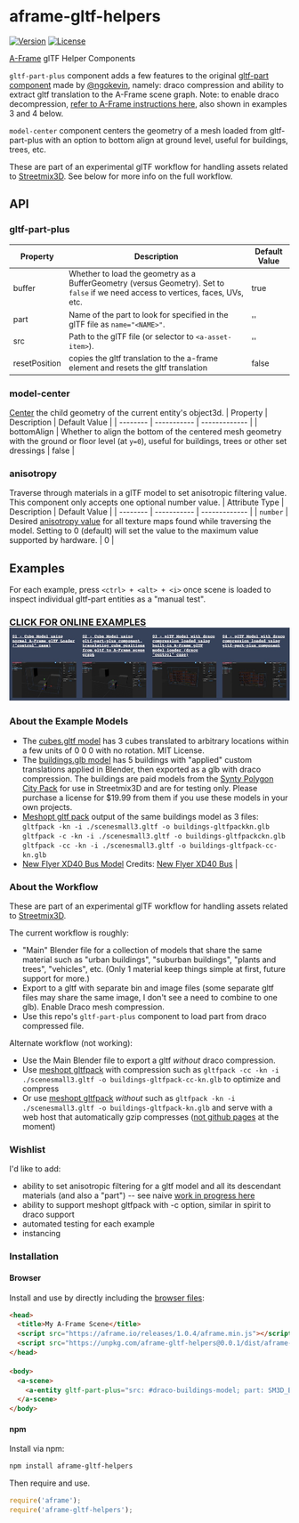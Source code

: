 # aframe-gltf-helpers

[![Version](http://img.shields.io/npm/v/aframe-gltf-helpers.svg?style=flat-square)](https://npmjs.org/package/aframe-gltf-helpers)
[![License](http://img.shields.io/npm/l/aframe-gltf-helpers.svg?style=flat-square?cachebust=true)](https://npmjs.org/package/aframe-gltf-helpers)

[A-Frame](https://aframe.io) glTF Helper Components

`gltf-part-plus` component adds a few features to the original [gltf-part component](https://github.com/supermedium/superframe/tree/master/components/gltf-part) made by [@ngokevin](github.com/ngokevin), namely: draco compression and ability to extract gltf translation to the A-Frame scene graph. Note: to enable draco decompression, [refer to A-Frame instructions here](https://aframe.io/docs/1.0.0/components/gltf-model.html#geometry-compression-with-draco), also shown in examples 3 and 4 below.

`model-center` component centers the geometry of a mesh loaded from gltf-part-plus with an option to bottom align at ground level, useful for buildings, trees, etc.

These are part of an experimental glTF workflow for handling assets related to [Streetmix3D](https://github.com/kfarr/streetmix3d). See below for more info on the full workflow.

## API

### gltf-part-plus
| Property | Description | Default Value |
| -------- | -----------                                                                                                                        | ------------- |
| buffer   | Whether to load the geometry as a BufferGeometry (versus Geometry). Set to `false` if we need access to vertices, faces, UVs, etc. | true          |
| part     | Name of the part to look for specified in the glTF file as `name="<NAME>"`.                                                       | ''            |
| src      | Path to the glTF file (or selector to `<a-asset-item>`).                                                                           | ''            |
| resetPosition | copies the gltf translation to the a-frame element and resets the gltf translation | false |

### model-center
[Center](https://threejs.org/docs/#api/en/core/Geometry.center) the child geometry of the current entity's object3d.
| Property | Description | Default Value |
| -------- | -----------                                                                                                                        | ------------- |
| bottomAlign   | Whether to align the bottom of the centered mesh geometry with the ground or floor level (at `y=0`), useful for buildings, trees or other set dressings | false |

### anisotropy
Traverse through materials in a glTF model to set anisotropic filtering value. This component only accepts one optional number value.
| Attribute Type | Description | Default Value |
| -------- | -----------                                                                                                                        | ------------- |
| `number`   | Desired [anisotropy value](https://threejs.org/docs/#api/en/textures/Texture.anisotropy) for all texture maps found while traversing the model. Setting to 0 (default) will set the value to the maximum value supported by hardware. | 0 |


## Examples
For each example, press `<ctrl> + <alt> + <i>` once scene is loaded to inspect individual gltf-part entities as a "manual test".

### [CLICK FOR ONLINE EXAMPLES <img src="./examples/screenshots/examples.jpg" />](https://kfarr.github.io/aframe-gltf-helpers/)

### About the Example Models
* The [cubes.gltf model](https://github.com/kfarr/aframe-gltf-helpers/blob/master/examples/cubes.gltf) has 3 cubes translated to arbitrary locations within a few units of 0 0 0 with no rotation. MIT License.
* The [buildings.glb model](https://github.com/kfarr/aframe-gltf-helpers/blob/master/examples/buildings.glb) has 5 buildings with "applied" custom translations applied in Blender, then exported as a glb with draco compression. The buildings are paid models from the [Synty Polygon City Pack](https://syntystore.com/products/polygon-city-pack) for use in Streetmix3D and are for testing only. Please purchase a license for $19.99 from them if you use these models in your own projects.
* [Meshopt gltf pack](https://github.com/zeux/meshoptimizer/blob/master/gltf/README.md) output of the same buildings model as 3 files:
`gltfpack -kn -i ./scenesmall3.gltf -o buildings-gltfpackkn.glb`
`gltfpack -c -kn -i ./scenesmall3.gltf -o buildings-gltfpackckn.glb`
`gltfpack -cc -kn -i ./scenesmall3.gltf -o buildings-gltfpack-cc-kn.glb`
* [New Flyer XD40 Bus Model](https://github.com/kfarr/aframe-gltf-helpers/blob/master/examples/XD40.glb) Credits: [New Flyer XD40 Bus](https://sketchfab.com/3d-models/new-flyer-xd40-d61e475543324d21aa24b2b208fbf3c5) |

### About the Workflow
These are part of an experimental glTF workflow for handling assets related to [Streetmix3D](https://github.com/kfarr/streetmix3d). 

The current workflow is roughly:
- "Main" Blender file for a collection of models that share the same material such as "urban buildings", "suburban buildings", "plants and trees", "vehicles", etc. (Only 1 material keep things simple at first, future support for more.)
- Export to a gltf with separate bin and image files (some separate gltf files may share the same image, I don't see a need to combine to one glb). Enable Draco mesh compression.
- Use this repo's `gltf-part-plus` component to load part from draco compressed file.

Alternate workflow (not working):
- Use the Main Blender file to export a gltf *without* draco compression.
- Use [meshopt gltfpack](https://github.com/zeux/meshoptimizer/blob/master/gltf/README.md) with compression such as `gltfpack -cc -kn -i ./scenesmall3.gltf -o buildings-gltfpack-cc-kn.glb` to optimize and compress
- Or use [meshopt gltfpack](https://github.com/zeux/meshoptimizer/blob/master/gltf/README.md) *without* such as `gltfpack -kn -i ./scenesmall3.gltf -o buildings-gltfpack-kn.glb` and serve with a web host that automatically gzip compresses ([not github pages](https://github.community/t/support-for-gzip-on-glb-3d-model-files/11004) at the moment)

### Wishlist

I'd like to add:
* ability to set anisotropic filtering for a gltf model and all its descendant materials (and also a "part") -- see naive [work in progress here](https://github.com/kfarr/streetmix3d/blob/master/src/components/anisotropy.js)
* ability to support meshopt gltfpack with -c option, similar in spirit to draco support
* automated testing for each example
* instancing

### Installation

#### Browser

Install and use by directly including the [browser files](dist):

```html
<head>
  <title>My A-Frame Scene</title>
  <script src="https://aframe.io/releases/1.0.4/aframe.min.js"></script>
  <script src="https://unpkg.com/aframe-gltf-helpers@0.0.1/dist/aframe-gltf-helpers.min.js"></script>
</head>

<body>
  <a-scene>
    <a-entity gltf-part-plus="src: #draco-buildings-model; part: SM3D_Bld_Mixed_Corner_4fl;" model-center anisotropy></a-entity>
  </a-scene>
</body>
```

#### npm

Install via npm:

```bash
npm install aframe-gltf-helpers
```

Then require and use.

```js
require('aframe');
require('aframe-gltf-helpers');
```
